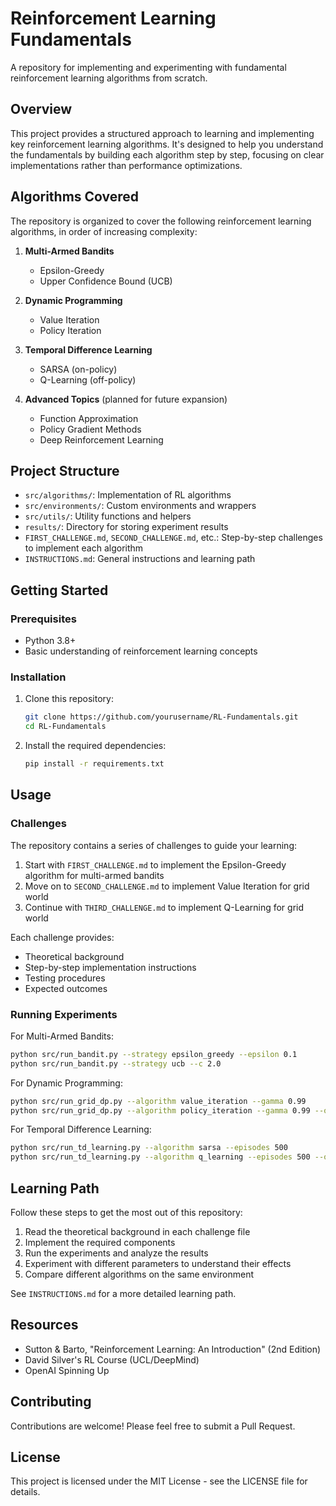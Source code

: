 # Reinforcement Learning Fundamentals

A repository for implementing and experimenting with fundamental reinforcement learning algorithms from scratch.

## Overview

This project provides a structured approach to learning and implementing key reinforcement learning algorithms. It's designed to help you understand the fundamentals by building each algorithm step by step, focusing on clear implementations rather than performance optimizations.

## Algorithms Covered

The repository is organized to cover the following reinforcement learning algorithms, in order of increasing complexity:

1. **Multi-Armed Bandits**
   - Epsilon-Greedy
   - Upper Confidence Bound (UCB)

2. **Dynamic Programming**
   - Value Iteration
   - Policy Iteration

3. **Temporal Difference Learning**
   - SARSA (on-policy)
   - Q-Learning (off-policy)

4. **Advanced Topics** (planned for future expansion)
   - Function Approximation
   - Policy Gradient Methods
   - Deep Reinforcement Learning

## Project Structure

- `src/algorithms/`: Implementation of RL algorithms
- `src/environments/`: Custom environments and wrappers
- `src/utils/`: Utility functions and helpers
- `results/`: Directory for storing experiment results
- `FIRST_CHALLENGE.md`, `SECOND_CHALLENGE.md`, etc.: Step-by-step challenges to implement each algorithm
- `INSTRUCTIONS.md`: General instructions and learning path

## Getting Started

### Prerequisites

- Python 3.8+
- Basic understanding of reinforcement learning concepts

### Installation

1. Clone this repository:
   ```bash
   git clone https://github.com/yourusername/RL-Fundamentals.git
   cd RL-Fundamentals
   ```

2. Install the required dependencies:
   ```bash
   pip install -r requirements.txt
   ```

## Usage

### Challenges

The repository contains a series of challenges to guide your learning:

1. Start with `FIRST_CHALLENGE.md` to implement the Epsilon-Greedy algorithm for multi-armed bandits
2. Move on to `SECOND_CHALLENGE.md` to implement Value Iteration for grid world
3. Continue with `THIRD_CHALLENGE.md` to implement Q-Learning for grid world

Each challenge provides:
- Theoretical background
- Step-by-step implementation instructions
- Testing procedures
- Expected outcomes

### Running Experiments

For Multi-Armed Bandits:
```bash
python src/run_bandit.py --strategy epsilon_greedy --epsilon 0.1
python src/run_bandit.py --strategy ucb --c 2.0
```

For Dynamic Programming:
```bash
python src/run_grid_dp.py --algorithm value_iteration --gamma 0.99
python src/run_grid_dp.py --algorithm policy_iteration --gamma 0.99 --obstacles
```

For Temporal Difference Learning:
```bash
python src/run_td_learning.py --algorithm sarsa --episodes 500
python src/run_td_learning.py --algorithm q_learning --episodes 500 --obstacles
```

## Learning Path

Follow these steps to get the most out of this repository:

1. Read the theoretical background in each challenge file
2. Implement the required components
3. Run the experiments and analyze the results
4. Experiment with different parameters to understand their effects
5. Compare different algorithms on the same environment

See `INSTRUCTIONS.md` for a more detailed learning path.

## Resources

- Sutton & Barto, "Reinforcement Learning: An Introduction" (2nd Edition)
- David Silver's RL Course (UCL/DeepMind)
- OpenAI Spinning Up

## Contributing

Contributions are welcome! Please feel free to submit a Pull Request.

## License

This project is licensed under the MIT License - see the LICENSE file for details.
